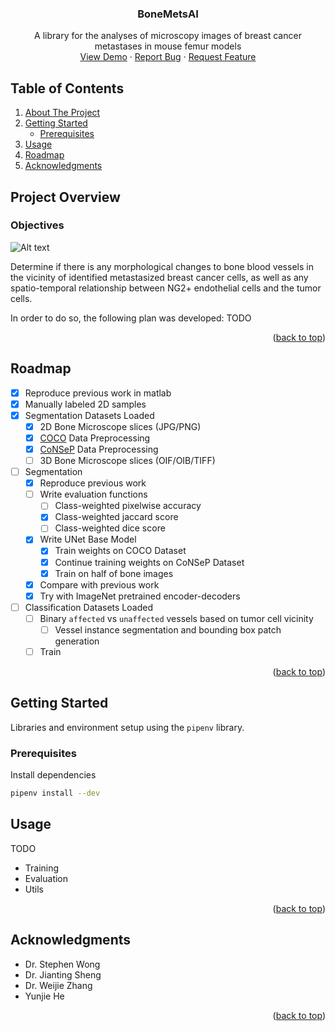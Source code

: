 <!-- ![Alt text](/Bone_Vessel_Segmentation_Diagram.png?raw=true)-->
<div id="top"></div>
<!-- PROJECT SHIELDS -->
<!--
*** I'm using markdown "reference style" links for readability.
*** Reference links are enclosed in brackets [ ] instead of parentheses ( ).
*** See the bottom of this document for the declaration of the reference variables
*** for contributors-url, forks-url, etc. This is an optional, concise syntax you may use.
*** https://www.markdownguide.org/basic-syntax/#reference-style-links
-->
<!-- PROJECT LOGO -->
<div align="center">
<!--   <a href="https://github.com/othneildrew/Best-README-Template">
    <img src="images/logo.png" alt="Logo" width="80" height="80">
  </a> -->

  <h3 align="center">BoneMetsAI</h3>

  <p align="center">
    A library for the analyses of microscopy images of breast cancer metastases in mouse femur models  
    <br />
    <a href="#">View Demo</a>
    ·
    <a href="https://github.com/dkermany/BoneMetsAI/issues">Report Bug</a>
    ·
    <a href="https://github.com/dkermany/BoneMetsAI/issues">Request Feature</a>
  </p>
</div>

<!-- TABLE OF CONTENTS -->
## Table of Contents
<ol>
  <li>
    <a href="#project-overview">About The Project</a>
  </li>
  <li>
    <a href="#getting-started">Getting Started</a>
    <ul>
      <li><a href="#prerequisites">Prerequisites</a></li>
    </ul>
  </li>
  <li><a href="#usage">Usage</a></li>
  <li><a href="#roadmap">Roadmap</a></li>
  <li><a href="#acknowledgments">Acknowledgments</a></li>
</ol>

<!-- ABOUT THE PROJECT -->
## Project Overview

### Objectives

![Alt text](/cover_image.png?raw=true)

Determine if there is any morphological changes to bone blood vessels in the vicinity of identified metastasized breast cancer cells, as well as any spatio-temporal relationship between NG2+ endothelial cells and the tumor cells.

In order to do so, the following plan was developed:
TODO
<p align="right">(<a href="#top">back to top</a>)</p>

<!-- ROADMAP -->
## Roadmap
- [x] Reproduce previous work in matlab
- [x] Manually labeled 2D samples
- [x] Segmentation Datasets Loaded
  - [x] 2D Bone Microscope slices (JPG/PNG)
  - [x] [COCO](https://cocodataset.org/) Data Preprocessing
  - [x] [CoNSeP](https://warwick.ac.uk/fac/cross_fac/tia/data/hovernet/) Data Preprocessing
  - [ ] 3D Bone Microscope slices (OIF/OIB/TIFF)
- [ ] Segmentation
  - [x] Reproduce previous work
  - [ ] Write evaluation functions
    - [ ] Class-weighted pixelwise accuracy
    - [x] Class-weighted jaccard score
    - [ ] Class-weighted dice score
  - [x] Write UNet Base Model
    - [x] Train weights on COCO Dataset
    - [x] Continue training weights on CoNSeP Dataset
    - [x] Train on half of bone images
  - [x] Compare with previous work
  - [x] Try with ImageNet pretrained encoder-decoders
- [ ] Classification Datasets Loaded
  - [ ] Binary `affected` vs `unaffected` vessels based on tumor cell vicinity
    - [ ] Vessel instance segmentation and bounding box patch generation
  - [ ] Train

<p align="right">(<a href="#top">back to top</a>)</p>

<!-- GETTING STARTED -->
## Getting Started

Libraries and environment setup using the `pipenv` library.

### Prerequisites

Install dependencies
  ```sh
  pipenv install --dev
  ```

<!-- USAGE EXAMPLES -->
## Usage
TODO
- Training
- Evaluation
- Utils
<p align="right">(<a href="#top">back to top</a>)</p>


<!-- CONTRIBUTING -->
<!-- ## Contributing

Contributions are what make the open source community such an amazing place to learn, inspire, and create. Any contributions you make are **greatly appreciated**.

If you have a suggestion that would make this better, please fork the repo and create a pull request. You can also simply open an issue with the tag "enhancement".
Don't forget to give the project a star! Thanks again!

1. Fork the Project
2. Create your Feature Branch (`git checkout -b feature/AmazingFeature`)
3. Commit your Changes (`git commit -m 'Add some AmazingFeature'`)
4. Push to the Branch (`git push origin feature/AmazingFeature`)
5. Open a Pull Request
<p align="right">(<a href="#top">back to top</a>)</p> -->



<!-- LICENSE -->
<!-- ## License

Distributed under the MIT License. See `LICENSE.txt` for more information.
<p align="right">(<a href="#top">back to top</a>)</p> -->


<!-- ACKNOWLEDGMENTS -->
## Acknowledgments
* Dr. Stephen Wong
* Dr. Jianting Sheng
* Dr. Weijie Zhang
* Yunjie He
<p align="right">(<a href="#top">back to top</a>)</p>



<!-- MARKDOWN LINKS & IMAGES -->
<!-- https://www.markdownguide.org/basic-syntax/#reference-style-links -->
[contributors-shield]: https://img.shields.io/github/contributors/othneildrew/Best-README-Template.svg?style=for-the-badge
[contributors-url]: https://github.com/othneildrew/Best-README-Template/graphs/contributors
[forks-shield]: https://img.shields.io/github/forks/othneildrew/Best-README-Template.svg?style=for-the-badge
[forks-url]: https://github.com/othneildrew/Best-README-Template/network/members
[stars-shield]: https://img.shields.io/github/stars/othneildrew/Best-README-Template.svg?style=for-the-badge
[stars-url]: https://github.com/othneildrew/Best-README-Template/stargazers
[issues-shield]: https://img.shields.io/github/issues/othneildrew/Best-README-Template.svg?style=for-the-badge
[issues-url]: https://github.com/othneildrew/Best-README-Template/issues
[license-shield]: https://img.shields.io/github/license/othneildrew/Best-README-Template.svg?style=for-the-badge
[license-url]: https://github.com/othneildrew/Best-README-Template/blob/master/LICENSE.txt
[linkedin-shield]: https://img.shields.io/badge/-LinkedIn-black.svg?style=for-the-badge&logo=linkedin&colorB=555
[linkedin-url]: https://linkedin.com/in/othneildrew
[product-screenshot]: images/screenshot.png
